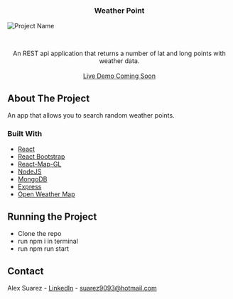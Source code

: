 
 <h3 align="center">Weather Point</h3>
 
![Project Name](gif/weatherpoint.gif)

<!-- PROJECT LOGO -->
<br />
<p align="center">
  
  </a>
  <p align="center">
    An REST api application that returns a number of lat and long points with weather data.
    <br />
    <br />
    <a href="https://dry-cliffs-65340.herokuapp.com/"> Live Demo Coming Soon</a>
  </p>
</p>

<!-- ABOUT THE PROJECT -->
## About The Project

An app that allows you to search random weather points.

### Built With
* [React](https://reactjs.org/)
* [React Bootstrap](https://react-bootstrap.github.io/)
* [React-Map-GL](https://uber.github.io/react-map-gl/)
* [NodeJS](https://nodejs.org/en/)
* [MongoDB](https://www.mongodb.com/)
* [Express](https://expressjs.com/)
* [Open Weather Map](https://openweathermap.org/api)


## Running the Project
* Clone the repo
* run npm i in terminal
* run npm run start

<!-- CONTACT -->
## Contact

Alex Suarez - [LinkedIn](https://www.linkedin.com/in/alexsuarez9093/) - suarez9093@hotmail.com
